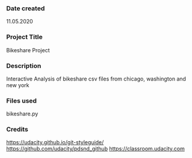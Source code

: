 ### Date created
11.05.2020

### Project Title
Bikeshare Project

### Description
Interactive Analysis of bikeshare csv files from chicago, washington and new york

### Files used
bikeshare.py

### Credits
https://udacity.github.io/git-styleguide/
https://github.com/udacity/pdsnd_github
https://classroom.udacity.com

